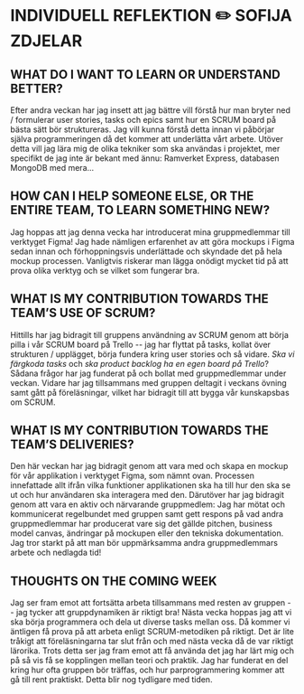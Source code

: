 # INDIVIDUELL REFLEKTION :pencil2: SOFIJA ZDJELAR

## WHAT DO I WANT TO LEARN OR UNDERSTAND BETTER?
Efter andra veckan har jag insett att jag bättre vill förstå hur man bryter ned / formulerar user stories, tasks och epics samt hur en SCRUM board på bästa sätt bör struktureras. Jag vill kunna förstå detta innan vi påbörjar själva programmeringen då det kommer att underlätta vårt arbete. Utöver detta vill jag lära mig de olika tekniker som ska användas i projektet, mer specifikt de jag inte är bekant med ännu: Ramverket Express, databasen MongoDB med mera...

## HOW CAN I HELP SOMEONE ELSE, OR THE ENTIRE TEAM, TO LEARN SOMETHING NEW? 
Jag hoppas att jag denna vecka har introducerat mina gruppmedlemmar till verktyget Figma! Jag hade nämligen erfarenhet av att göra mockups i Figma sedan innan och förhoppningsvis underlättade och skyndade det på hela mockup processen. Vanligtvis riskerar man lägga onödigt mycket tid på att prova olika verktyg och se vilket som fungerar bra.   

## WHAT IS MY CONTRIBUTION TOWARDS THE TEAM’S USE OF SCRUM? 
Hittills har jag bidragit till gruppens användning av SCRUM genom att börja pilla i vår SCRUM board på Trello -- jag har flyttat på tasks, kollat över strukturen / upplägget, börja fundera kring user stories och så vidare. *Ska vi färgkoda tasks* och *ska product backlog ha en egen board på Trello*? Sådana frågor har jag funderat på och bollat med gruppmedlemmar under veckan. Vidare har jag tillsammans med gruppen deltagit i veckans övning samt gått på föreläsningar, vilket har bidragit till att bygga vår kunskapsbas om SCRUM.     

## WHAT IS MY CONTRIBUTION TOWARDS THE TEAM’S DELIVERIES? 
Den här veckan har jag bidragit genom att vara med och skapa en mockup för vår applikation i verktyget Figma, som nämnt ovan. Processen innefattade allt ifrån vilka funktioner applikationen ska ha till hur den ska se ut och hur användaren ska interagera med den. Därutöver har jag bidragit genom att vara en aktiv och närvarande gruppmedlem: Jag har mötat och kommunicerat regelbundet med gruppen samt gett respons på vad andra gruppmedlemmar har producerat vare sig det gällde pitchen, business model canvas, ändringar på mockupen eller den tekniska dokumentation. Jag tror starkt på att man bör uppmärksamma andra gruppmedlemmars arbete och nedlagda tid!   

## THOUGHTS ON THE COMING WEEK
Jag ser fram emot att fortsätta arbeta tillsammans med resten av gruppen -- jag tycker att gruppdynamiken är riktigt bra! Nästa vecka hoppas jag att vi ska börja programmera och dela ut diverse tasks mellan oss. Då kommer vi äntligen få prova på att arbeta enligt SCRUM-metodiken på riktigt. Det är lite tråkigt att föreläsningarna tar slut från och med nästa vecka då de var riktigt lärorika. Trots detta ser jag fram emot att få använda det jag har lärt mig och på så vis få se kopplingen mellan teori och praktik. Jag har funderat en del kring hur ofta gruppen bör träffas, och hur parprogrammering kommer att gå till rent praktiskt. Detta blir nog tydligare med tiden. 


